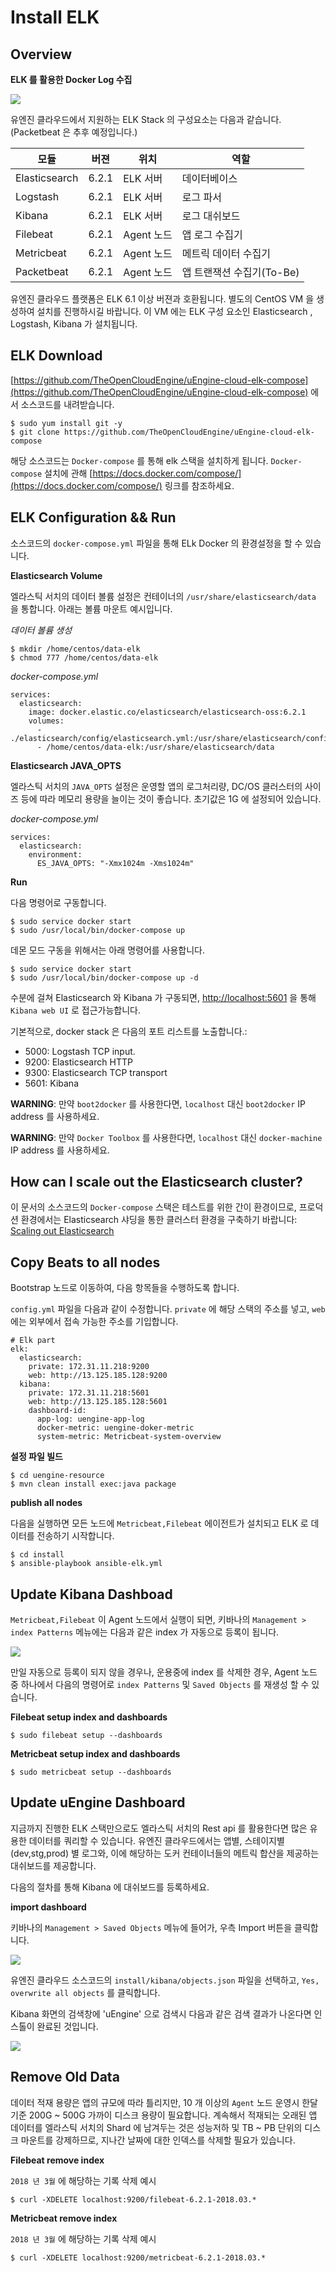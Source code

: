 # Install ELK

## Overview

**ELK 를 활용한 Docker Log 수집**

![](image/elk-1.png)

유엔진 클라우드에서 지원하는 ELK Stack 의 구성요소는 다음과 같습니다. (Packetbeat 은 추후 예정입니다.)

| 모듈          | 버젼  | 위치       | 역할             |
|---------------|-------|------------|------------------|
| Elasticsearch | 6.2.1 | ELK 서버   | 데이터베이스     |
| Logstash      | 6.2.1 | ELK 서버   | 로그 파서        |
| Kibana        | 6.2.1 | ELK 서버   | 로그 대쉬보드    |
| Filebeat      | 6.2.1 | Agent 노드 | 앱 로그 수집기 |
| Metricbeat    | 6.2.1 | Agent 노드 | 메트릭 데이터 수집기    |
| Packetbeat    | 6.2.1 | Agent 노드 | 앱 트랜잭션 수집기(To-Be)  |

유엔진 클라우드 플랫폼은 ELK 6.1 이상 버젼과 호환됩니다. 별도의 CentOS VM 을 생성하여 설치를 진행하시길 바랍니다. 
이 VM 에는 ELK 구성 요소인 Elasticsearch , Logstash, Kibana 가 설치됩니다. 

## ELK Download

[https://github.com/TheOpenCloudEngine/uEngine-cloud-elk-compose](https://github.com/TheOpenCloudEngine/uEngine-cloud-elk-compose) 
에서 소스코드를 내려받습니다.

```
$ sudo yum install git -y
$ git clone https://github.com/TheOpenCloudEngine/uEngine-cloud-elk-compose 
```

해당 소스코드는 `Docker-compose` 를 통해 elk 스택을 설치하게 됩니다. `Docker-compose` 설치에 관해 [https://docs.docker.com/compose/](https://docs.docker.com/compose/)
 링크를 참조하세요.
 
## ELK Configuration && Run

소스코드의 `docker-compose.yml` 파일을 통해 ELk Docker 의 환경설정을 할 수 있습니다.

**Elasticsearch Volume**

엘라스틱 서치의 데이터 볼륨 설정은 컨테이너의 `/usr/share/elasticsearch/data` 을 통합니다. 아래는 볼륨 마운트 예시입니다.

*데이터 볼륨 생성*

```
$ mkdir /home/centos/data-elk
$ chmod 777 /home/centos/data-elk
```

*docker-compose.yml*

```
services:
  elasticsearch:
    image: docker.elastic.co/elasticsearch/elasticsearch-oss:6.2.1
    volumes:
      - ./elasticsearch/config/elasticsearch.yml:/usr/share/elasticsearch/config/elasticsearch.yml:ro
      - /home/centos/data-elk:/usr/share/elasticsearch/data
```

**Elasticsearch JAVA_OPTS**

엘라스틱 서치의 `JAVA_OPTS` 설정은 운영할 앱의 로그처리량, DC/OS 클러스터의 사이즈 등에 따라 메모리 용량을 늘이는 것이 좋습니다. 초기값은 1G 에 설정되어 있습니다.

*docker-compose.yml*

```
services:
  elasticsearch:
    environment:
      ES_JAVA_OPTS: "-Xmx1024m -Xms1024m"
```

**Run**

다음 명령어로 구동합니다.

```
$ sudo service docker start
$ sudo /usr/local/bin/docker-compose up
```

데몬 모드 구동을 위해서는 아래 명령어를 사용합니다.

```
$ sudo service docker start
$ sudo /usr/local/bin/docker-compose up -d
```

수분에 걸쳐 Elasticsearch 와 Kibana 가 구동되면, [http://localhost:5601](http://localhost:5601) 을 통해 `Kibana web UI` 로 접근가능합니다.

기본적으로, docker stack 은 다음의 포트 리스트를 노출합니다.:

* 5000: Logstash TCP input.
* 9200: Elasticsearch HTTP
* 9300: Elasticsearch TCP transport
* 5601: Kibana

**WARNING**: 만약 `boot2docker` 를 사용한다면, `localhost` 대신 `boot2docker` IP address 를 사용하세요.

**WARNING**: 만약 `Docker Toolbox` 를 사용한다면, `localhost` 대신 `docker-machine` IP address 를 사용하세요.


## How can I scale out the Elasticsearch cluster?

이 문서의 소스코드의 `Docker-compose` 스택은 테스트를 위한 간이 환경이므로, 프로덕션 환경에서는 Elasticsearch 샤딩을 통한 클러스터 환경을 구축하기 바랍니다: 
[Scaling out Elasticsearch](https://github.com/deviantony/docker-elk/wiki/Elasticsearch-cluster)


## Copy Beats to all nodes

Bootstrap 노드로 이동하여, 다음 항목들을 수행하도록 합니다.

`config.yml` 파일을 다음과 같이 수정합니다. `private` 에 해당 스택의 주소를 넣고, `web` 에는 외부에서 접속 가능한 주소를 기입합니다.

```
# Elk part
elk:
  elasticsearch:
    private: 172.31.11.218:9200
    web: http://13.125.185.128:9200
  kibana:
    private: 172.31.11.218:5601
    web: http://13.125.185.128:5601
    dashboard-id:
      app-log: uengine-app-log
      docker-metric: uengine-doker-metric
      system-metric: Metricbeat-system-overview
```

**설정 파일 빌드**

```
$ cd uengine-resource
$ mvn clean install exec:java package
```

**publish all nodes**

다음을 실행하면 모든 노드에 `Metricbeat,Filebeat` 에이전트가 설치되고 ELK 로 데이터를 전송하기 시작합니다.

```
$ cd install
$ ansible-playbook ansible-elk.yml
```

## Update Kibana Dashboad

`Metricbeat,Filebeat` 이 Agent 노드에서 실행이 되면, 키바나의 `Management > index Patterns` 메뉴에는 다음과 같은 index 가 자동으로 등록이 됩니다.

![](image/elk-2.png)

만일 자동으로 등록이 되지 않을 경우나, 운용중에 index 를 삭제한 경우, Agent 노드 중 하나에서 다음의 명령어로 `index Patterns` 및 `Saved Objects` 를 
재생성 할 수 있습니다.

**Filebeat setup index and dashboards**

```
$ sudo filebeat setup --dashboards
```

**Metricbeat setup index and dashboards**

```
$ sudo metricbeat setup --dashboards
```

## Update uEngine Dashboard

지금까지 진행한 ELK 스택만으로도 엘라스틱 서치의 Rest api 를 활용한다면 많은 유용한 데이터를 쿼리할 수 있습니다. 유엔진 클라우드에서는 앱별, 스테이지별(dev,stg,prod) 
별 로그와, 이에 해당하는 도커 컨테이너들의 메트릭 합산을 제공하는 대쉬보드를 제공합니다.

다음의 절차를 통해 Kibana 에 대쉬보드를 등록하세요.

**import dashboard**

키바나의 `Management > Saved Objects` 메뉴에 들어가, 우측 Import 버튼을 클릭합니다.

![](image/elk-3.png)

유엔진 클라우드 소스코드의 `install/kibana/objects.json` 파일을 선택하고, `Yes, overwrite all objects` 를 클릭합니다.

Kibana 화면의 검색창에 'uEngine' 으로 검색시 다음과 같은 검색 결과가 나온다면 인스톨이 완료된 것입니다.

![](image/elk-4.png)


## Remove Old Data

데이터 적재 용량은 앱의 규모에 따라 틀리지만, 10 개 이상의 `Agent` 노드 운영시 한달 기준 200G ~ 500G 가까이 디스크 용량이 필요합니다. 
계속해서 적재되는 오래된 앱 데이터를 엘라스틱 서치의 Shard 에 남겨두는 것은 성능저하 및 TB ~ PB 단위의 디스크 마운트를 강제하므로, 지나간 날짜에 대한 인덱스를 삭제할 
필요가 있습니다.

**Filebeat remove index**

`2018 년 3월` 에 해당하는 기록 삭제 예시 

```
$ curl -XDELETE localhost:9200/filebeat-6.2.1-2018.03.*
```  

**Metricbeat remove index**

`2018 년 3월` 에 해당하는 기록 삭제 예시 

```
$ curl -XDELETE localhost:9200/metricbeat-6.2.1-2018.03.*
```  



 











